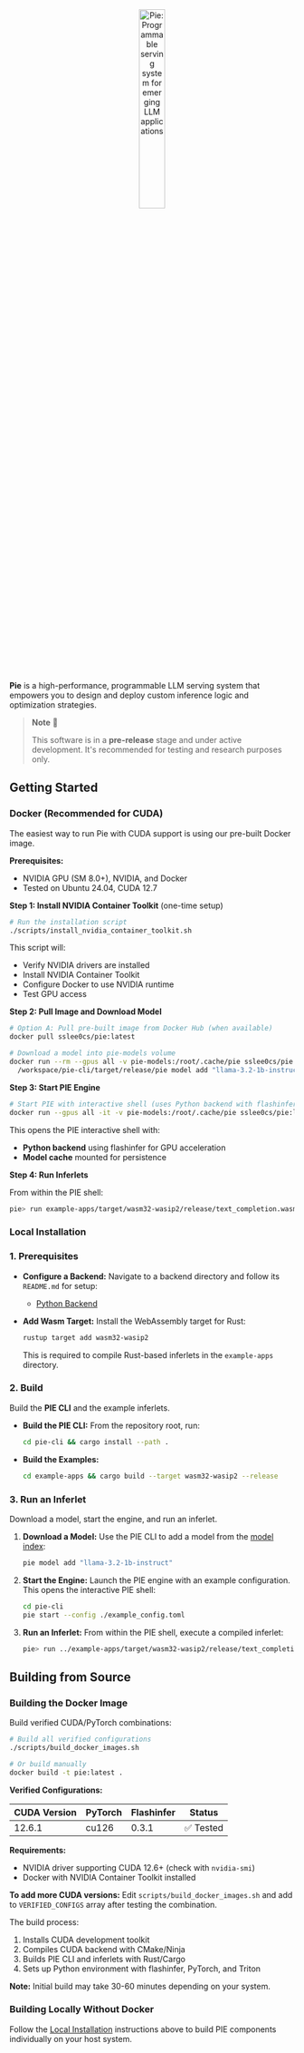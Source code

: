 <div align="center">
  <picture>
    <source media="(prefers-color-scheme: dark)" srcset="https://pie-project.org/images/pie-dark.svg">
    <source media="(prefers-color-scheme: light)" srcset="https://pie-project.org/images/pie-light.svg">
    <img alt="Pie: Programmable serving system for emerging LLM applications"
         src="https://pie-project.org/images/pie-light.svg"
         width="30%">
    <p></p>
  </picture>
</div>


**Pie** is a high-performance, programmable LLM serving system that empowers you to design and deploy custom inference logic and optimization strategies.

> **Note** 🧪
>
> This software is in a **pre-release** stage and under active development. It's recommended for testing and research purposes only.


## Getting Started

### Docker (Recommended for CUDA)

The easiest way to run Pie with CUDA support is using our pre-built Docker image.

**Prerequisites:**
- NVIDIA GPU (SM 8.0+), NVIDIA, and Docker
- Tested on Ubuntu 24.04, CUDA 12.7

**Step 1: Install NVIDIA Container Toolkit** (one-time setup)

```bash
# Run the installation script
./scripts/install_nvidia_container_toolkit.sh
```

This script will:
- Verify NVIDIA drivers are installed
- Install NVIDIA Container Toolkit
- Configure Docker to use NVIDIA runtime
- Test GPU access

**Step 2: Pull Image and Download Model**

```bash
# Option A: Pull pre-built image from Docker Hub (when available)
docker pull sslee0cs/pie:latest

# Download a model into pie-models volume
docker run --rm --gpus all -v pie-models:/root/.cache/pie sslee0cs/pie:latest \
  /workspace/pie-cli/target/release/pie model add "llama-3.2-1b-instruct"
```

**Step 3: Start PIE Engine**

```bash
# Start PIE with interactive shell (uses Python backend with flashinfer)
docker run --gpus all -it -v pie-models:/root/.cache/pie sslee0cs/pie:latest
```

This opens the PIE interactive shell with:
- **Python backend** using flashinfer for GPU acceleration
- **Model cache** mounted for persistence

**Step 4: Run Inferlets**

From within the PIE shell:

```bash
pie> run example-apps/target/wasm32-wasip2/release/text_completion.wasm -- --prompt "What is the capital of France?"
```

### Local Installation

### 1. Prerequisites

- **Configure a Backend:**
  Navigate to a backend directory and follow its `README.md` for setup:
    - [Python Backend](backend/backend-python/README.md)


- **Add Wasm Target:**
  Install the WebAssembly target for Rust:

  ```bash
  rustup target add wasm32-wasip2
  ```
  This is required to compile Rust-based inferlets in the `example-apps` directory.


### 2. Build

Build the **PIE CLI** and the example inferlets.

- **Build the PIE CLI:**
  From the repository root, run:

  ```bash
  cd pie-cli && cargo install --path .
  ```

- **Build the Examples:**

  ```bash
  cd example-apps && cargo build --target wasm32-wasip2 --release
  ```


### 3. Run an Inferlet

Download a model, start the engine, and run an inferlet.

1. **Download a Model:**
   Use the PIE CLI to add a model from the [model index](https://github.com/pie-project/model-index):

   ```bash
   pie model add "llama-3.2-1b-instruct"
   ```

2. **Start the Engine:**
   Launch the PIE engine with an example configuration. This opens the interactive PIE shell:

   ```bash
   cd pie-cli
   pie start --config ./example_config.toml
   ```

3. **Run an Inferlet:**
   From within the PIE shell, execute a compiled inferlet:

   ```bash
   pie> run ../example-apps/target/wasm32-wasip2/release/text_completion.wasm -- --prompt "What is the capital of France?"
   ```


## Building from Source

### Building the Docker Image

Build verified CUDA/PyTorch combinations:

```bash
# Build all verified configurations
./scripts/build_docker_images.sh

# Or build manually
docker build -t pie:latest .
```

**Verified Configurations:**

| CUDA Version | PyTorch | Flashinfer | Status |
|--------------|---------|------------|--------|
| 12.6.1       | cu126   | 0.3.1      | ✅ Tested |

**Requirements:**
- NVIDIA driver supporting CUDA 12.6+ (check with `nvidia-smi`)
- Docker with NVIDIA Container Toolkit installed

**To add more CUDA versions:**
Edit `scripts/build_docker_images.sh` and add to `VERIFIED_CONFIGS` array after testing the combination.

The build process:
1. Installs CUDA development toolkit
2. Compiles CUDA backend with CMake/Ninja
3. Builds PIE CLI and inferlets with Rust/Cargo
4. Sets up Python environment with flashinfer, PyTorch, and Triton

**Note:** Initial build may take 30-60 minutes depending on your system.

### Building Locally Without Docker

Follow the [Local Installation](#local-installation) instructions above to build PIE components individually on your host system.
